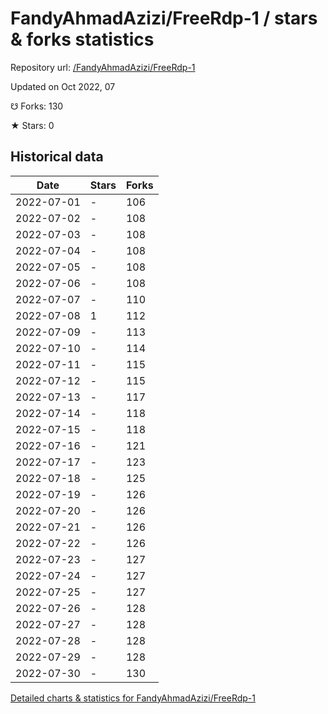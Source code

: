 # FandyAhmadAzizi/FreeRdp-1 / stars & forks statistics

Repository url: [/FandyAhmadAzizi/FreeRdp-1](https://github.com/FandyAhmadAzizi/FreeRdp-1)

Updated on Oct 2022, 07

☋ Forks: 130

★ Stars: 0

## Historical data
| Date | Stars | Forks |
|------|-------|-------|
| 2022-07-01 | - | 106 | 
| 2022-07-02 | - | 108 | 
| 2022-07-03 | - | 108 | 
| 2022-07-04 | - | 108 | 
| 2022-07-05 | - | 108 | 
| 2022-07-06 | - | 108 | 
| 2022-07-07 | - | 110 | 
| 2022-07-08 | 1 | 112 | 
| 2022-07-09 | - | 113 | 
| 2022-07-10 | - | 114 | 
| 2022-07-11 | - | 115 | 
| 2022-07-12 | - | 115 | 
| 2022-07-13 | - | 117 | 
| 2022-07-14 | - | 118 | 
| 2022-07-15 | - | 118 | 
| 2022-07-16 | - | 121 | 
| 2022-07-17 | - | 123 | 
| 2022-07-18 | - | 125 | 
| 2022-07-19 | - | 126 | 
| 2022-07-20 | - | 126 | 
| 2022-07-21 | - | 126 | 
| 2022-07-22 | - | 126 | 
| 2022-07-23 | - | 127 | 
| 2022-07-24 | - | 127 | 
| 2022-07-25 | - | 127 | 
| 2022-07-26 | - | 128 | 
| 2022-07-27 | - | 128 | 
| 2022-07-28 | - | 128 | 
| 2022-07-29 | - | 128 | 
| 2022-07-30 | - | 130 | 


[Detailed charts & statistics for FandyAhmadAzizi/FreeRdp-1](https://reviewgithub.com/rep/FandyAhmadAzizi/FreeRdp-1)
